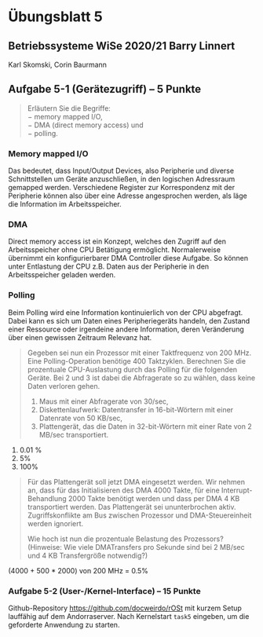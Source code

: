 #  Übungsblatt 5
## Betriebssysteme WiSe 2020/21 Barry Linnert

Karl Skomski, Corin Baurmann

## Aufgabe 5-1 (Gerätezugriff) – 5 Punkte

>Erläutern Sie die Begriffe:  
>− memory mapped I/O,  
>− DMA (direct memory access) und  
>− polling.  

### Memory mapped I/O
Das bedeutet, dass Input/Output Devices, also Peripherie und diverse Schnittstellen um Geräte anzuschließen, in den logischen Adressraum gemapped werden. Verschiedene Register zur Korrespondenz mit der Peripherie können also über eine Adresse angesprochen werden, als läge die Information im Arbeitsspeicher.

### DMA
Direct memory access ist ein Konzept, welches den Zugriff auf den Arbeitsspeicher ohne CPU Betätigung ermöglicht. Normalerweise übernimmt ein konfigurierbarer DMA Controller diese Aufgabe. So können unter Entlastung der CPU z.B. Daten aus der Peripherie in den Arbeitsspeicher geladen werden.

### Polling
Beim Polling wird eine Information kontinuierlich von der CPU abgefragt. Dabei kann es sich um Daten eines Peripheriegeräts handeln, den Zustand einer Ressource oder irgendeine andere Information, deren Veränderung über einen gewissen Zeitraum Relevanz hat. 

>Gegeben sei nun ein Prozessor mit einer Taktfrequenz von 200 MHz. Eine Polling-Operation benötige 400 Taktzyklen. Berechnen Sie die prozentuale CPU-Auslastung durch das Polling für die folgenden Geräte. Bei 2 und 3 ist dabei die Abfragerate so zu wählen, dass keine Daten verloren gehen.
>1. Maus mit einer Abfragerate von 30/sec,
>2. Diskettenlaufwerk: Datentransfer in 16-bit-Wörtern mit einer Datenrate von 50 KB/sec,
>3. Plattengerät, das die Daten in 32-bit-Wörtern mit einer Rate von 2 MB/sec transportiert.

1. 0.01 %
2. 5%
3. 100%

> Für das Plattengerät soll jetzt DMA eingesetzt werden. Wir nehmen an, dass für das Initialisieren des DMA 4000 Takte, für eine Interrupt-Behandlung 2000 Takte benötigt werden und dass per DMA 4 KB transportiert werden. Das Plattengerät sei ununterbrochen aktiv.
Zugriffskonflikte am Bus zwischen Prozessor und DMA-Steuereinheit werden ignoriert.
>
>Wie hoch ist nun die prozentuale Belastung des Prozessors? (Hinweise: Wie viele DMATransfers pro Sekunde sind bei 2 MB/sec und 4 KB Transfergröße notwendig?)

(4000 + 500 * 2000) von 200 MHz = 0.5%

### Aufgabe 5-2 (User-/Kernel-Interface) – 15 Punkte

Github-Repository https://github.com/docweirdo/rOSt mit kurzem Setup lauffähig auf dem Andorraserver.
Nach Kernelstart `task5` eingeben, um die geforderte Anwendung zu starten.